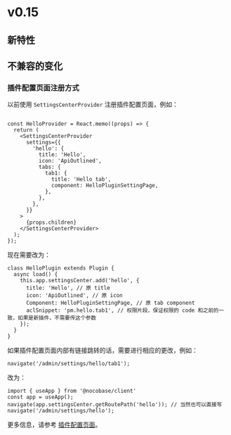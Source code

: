 # v0.15

## 新特性

## 不兼容的变化

### 插件配置页面注册方式

以前使用 `SettingsCenterProvider` 注册插件配置页面，例如：

```tsx | pure

const HelloProvider = React.memo((props) => {
  return (
    <SettingsCenterProvider
      settings={{
        'hello': {
          title: 'Hello',
          icon: 'ApiOutlined',
          tabs: {
            tab1: {
              title: 'Hello tab',
              component: HelloPluginSettingPage,
            },
          },
        },
      }}
    >
      {props.children}
    </SettingsCenterProvider>
  );
});
```

现在需要改为：

```tsx | pure
class HelloPlugin extends Plugin {
  async load() {
    this.app.settingsCenter.add('hello', {
      title: 'Hello', // 原 title
      icon: 'ApiOutlined', // 原 icon
      Component: HelloPluginSettingPage, // 原 tab component
      aclSnippet: 'pm.hello.tab1', // 权限片段，保证权限的 code 和之前的一致，如果是新插件，不需要传这个参数
    });
  }
}
```

如果插件配置页面内部有链接跳转的话，需要进行相应的更改，例如：

```tsx | pure
navigate('/admin/settings/hello/tab1');
```

改为：

```tsx | pure
import { useApp } from '@nocobase/client'
const app = useApp();
navigate(app.settingsCenter.getRoutePath('hello')); // 当然也可以直接写 navigate('/admin/settings/hello');
```

更多信息，请参考 [插件配置页面](/development/client/settings-center)。
